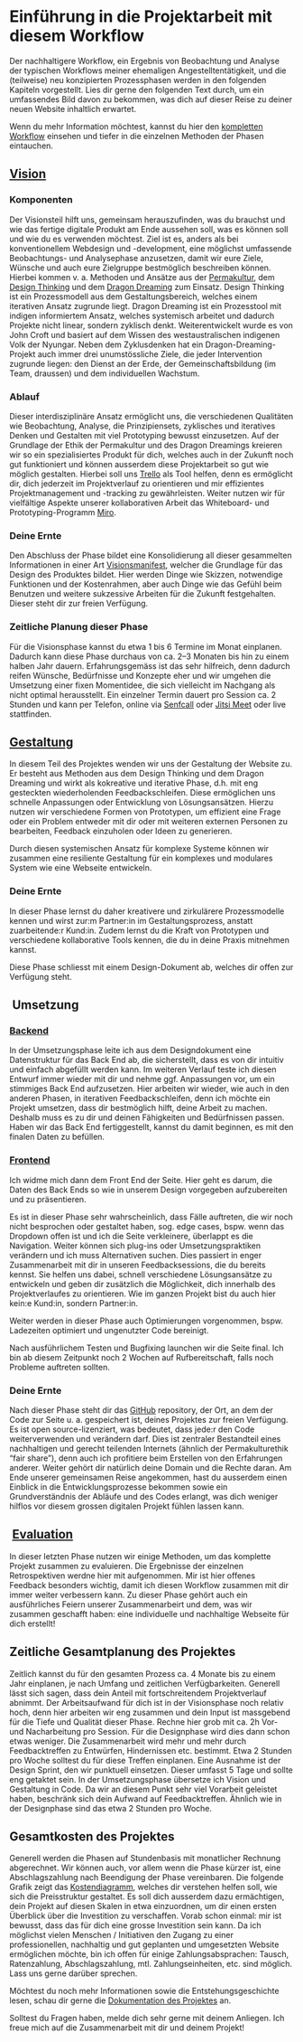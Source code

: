 # Einführung in die Projektarbeit mit diesem Workflow

Der nachhaltigere Workflow, ein Ergebnis von Beobachtung und Analyse der typischen Workflows meiner ehemaligen Angestelltentätigkeit, und die (teilweise) neu konzipierten Prozessphasen werden in den folgenden Kapiteln vorgestellt. Lies dir gerne den folgenden Text durch, um ein umfassendes Bild davon zu bekommen, was dich auf dieser Reise zu deiner neuen Website inhaltlich erwartet.

Wenn du mehr Information möchtest, kannst du hier den [kompletten Workflow](https://trello.com/w/userworkspaceaa1c57b2e62ef5488e9680dea9d99fce) einsehen und tiefer in die einzelnen Methoden der Phasen eintauchen.

## [Vision](https://trello.com/b/DQbLT8JS/vision)

### Komponenten

Der Visionsteil hilft uns, gemeinsam herauszufinden, was du brauchst und wie das fertige digitale Produkt am Ende aussehen soll, was es können soll und wie du es verwenden möchtest. Ziel ist es, anders als bei konventionellem Webdesign und -development, eine möglichst umfassende Beobachtungs- und Analysephase anzusetzen, damit wir eure Ziele, Wünsche und auch eure Zielgruppe bestmöglich beschreiben können. Hierbei kommen v. a. Methoden und Ansätze aus der [Permakultur](https://www.permakultur.de/was-ist-permakultur), dem [Design Thinking](https://www.interaction-design.org/literature/topics/design-thinking) und dem [Dragon Dreaming](https://dragondreaming.org/) zum Einsatz. Design Thinking ist ein Prozessmodell aus dem Gestaltungsbereich, welches einem iterativen Ansatz zugrunde liegt. Dragon Dreaming ist ein Prozesstool mit indigen informiertem Ansatz, welches systemisch arbeitet und dadurch Projekte nicht linear, sondern zyklisch denkt. Weiterentwickelt wurde es von John Croft und basiert auf dem Wissen des westaustralischen indigenen Volk der Nyungar. Neben dem Zyklusdenken hat ein Dragon-Dreaming-Projekt auch immer drei unumstössliche Ziele, die jeder Intervention zugrunde liegen: den Dienst an der Erde, der Gemeinschaftsbildung (im Team, draussen) und dem individuellen Wachstum.

### Ablauf

Dieser interdisziplinäre Ansatz ermöglicht uns, die verschiedenen Qualitäten wie Beobachtung, Analyse, die Prinzipiensets, zyklisches und iteratives Denken und Gestalten mit viel Prototyping bewusst einzusetzen. Auf der Grundlage der Ethik der Permakultur und des Dragon Dreamings kreieren wir so ein spezialisiertes Produkt für dich, welches auch in der Zukunft noch gut funktioniert und können ausserdem diese Projektarbeit so gut wie möglich gestalten. Hierbei soll uns [Trello](https://trello.com/) als Tool helfen, denn es ermöglicht dir, dich jederzeit im Projektverlauf zu orientieren und mir effizientes Projektmanagement und -tracking zu gewährleisten. Weiter nutzen wir für vielfältige Aspekte unserer kollaborativen Arbeit das Whiteboard- und Prototyping-Programm [Miro](https://miro.com/).
<!-- 
Konkret werden wir in der Visionsphase viele Fragen wie bspw. das [Initial Interview](../../workflow/detailed/vision.md#initial-interview) oder die [9 Ways Of Observation](../../workflow/detailed/vision.md#9-ways-of-observation) durcharbeiten, aber auch träumerisch und maximalplanerisch mit dem [Traumkreis](../../workflow/detailed/vision.md#traumkreis) und den [Traumskizzen](../../workflow/detailed/vision.md#traumskizzen) erkunden, was denn abseits der Ratio so möglich sein kann. Hieraus werden wir dann eine starke [Vision](../../workflow/detailed/vision.md#vision) kreieren, die uns als Nordstern während unserer gemeinsamen Zusammenarbeit dient und uns immer wieder zu dem zurückführt was dir wichtig ist, sollten wir mal zu sehr im Detail gefangen sein.  -->

### Deine Ernte

Den Abschluss der Phase bildet eine Konsolidierung all dieser gesammelten Informationen in einer Art [Visionsmanifest](../../workflow/detailed/vision.md#visionsmanifest), welcher die Grundlage für das Design des Produktes bildet. Hier werden Dinge wie Skizzen, notwendige Funktionen und der Kostenrahmen, aber auch Dinge wie das Gefühl beim Benutzen und weitere sukzessive Arbeiten für die Zukunft festgehalten. Dieser steht dir zur freien Verfügung.

<!-- Generell sind die verschiedenen Karten chronologisch angeordnet, d. h., kommen auch ungefähr nacheinander zum Einsatz. Allerdings kann es auch einige Methoden und Interventionen im Backlog geben, die wir vielleicht nie oder erst später / früher brauchen. Das kommt ganz auf deinen / euren Prozess an. Betrachte(t) sie einfach als eine Art Werkzeugkoffer mit Handlungsempfehlung, aus dem wir bei Bedarf das herausnehmen, was uns weiterhilft. Du/ihr bist/seid herzlich dazu eingeladen, hier auch weitere Methoden vorzuschlagen oder anzupassen, wenn dir / euch das hilfreich erscheint. -->

### Zeitliche Planung dieser Phase

Für die Visionsphase kannst du etwa 1 bis 6 Termine im Monat einplanen. Dadurch kann diese Phase durchaus von ca. 2–3 Monaten bis hin zu einem halben Jahr dauern. Erfahrungsgemäss ist das sehr hilfreich, denn dadurch reifen Wünsche, Bedürfnisse und Konzepte eher und wir umgehen die Umsetzung einer fixen Momentidee, die sich vielleicht im Nachgang als nicht optimal herausstellt. Ein einzelner Termin dauert pro Session ca. 2 Stunden und kann per Telefon, online via [Senfcall](https://www.senfcall.de/) oder [Jitsi Meet](https://meet.jit.si/?rCounter=1) oder live stattfinden.

## [Gestaltung](https://trello.com/b/eBY2NCgr)

In diesem Teil des Projektes wenden wir uns der Gestaltung der Website zu. Er besteht aus Methoden aus dem Design Thinking und dem Dragon Dreaming und wirkt als kokreative und iterative Phase, d.h. mit eng gesteckten wiederholenden Feedbackschleifen. Diese ermöglichen uns schnelle Anpassungen oder Entwicklung von Lösungsansätzen. Hierzu nutzen wir verschiedene Formen von Prototypen, um effizient eine Frage oder ein Problem entweder mit dir oder mit weiteren externen Personen zu bearbeiten, Feedback einzuholen oder Ideen zu generieren.

Durch diesen systemischen Ansatz für komplexe Systeme können wir zusammen eine resiliente Gestaltung für ein komplexes und modulares System wie eine Webseite entwickeln.

### Deine Ernte

In dieser Phase lernst du daher kreativere und zirkulärere Prozessmodelle kennen und wirst zur:m Partner:in im Gestaltungsprozess, anstatt zuarbeitende:r Kund:in. Zudem lernst du die Kraft von Prototypen und verschiedene kollaborative Tools kennen, die du in deine Praxis mitnehmen kannst.

Diese Phase schliesst mit einem Design-Dokument ab, welches dir offen zur Verfügung steht.

##  Umsetzung

### [Backend](https://trello.com/b/ygakLN72)

In der Umsetzungsphase leite ich aus dem Designdokument eine Datenstruktur für das Back End ab, die sicherstellt, dass es von dir intuitiv und einfach abgefüllt werden kann. Im weiteren Verlauf teste ich diesen Entwurf immer wieder mit dir und nehme ggf. Anpassungen vor, um ein stimmiges Back End aufzusetzen. Hier arbeiten wir wieder, wie auch in den anderen Phasen, in iterativen Feedbackschleifen, denn ich möchte ein Projekt umsetzen, dass dir bestmöglich hilft, deine Arbeit zu machen. Deshalb muss es zu dir und deinen Fähigkeiten und Bedürfnissen passen. Haben wir das Back End fertiggestellt, kannst du damit beginnen, es mit den finalen Daten zu befüllen.

<!-- werden wir uns als erstes auf einen nachhaltigen Hoster festlegen. Hier unterstütze ich dich bei der Auswahl und der Bestellung oder des Umzugs deiner Domain, der Einrichtung eines Mailaccounts für deine Domain etc. Im nächsten Schritt nehme ich auf Grundlage des Designdokumentes eine https://trello.com/c/iQ7PBJFa/8-strukturelle-analyse  vor, d. h. ich leite ab, welche Datenfelder das Back End braucht, damit es von dir intuitiv und einfach abgefüllt werden kann. Dies passiert in enger Anlehnung an das Design, damit bestmöglich abstrakte Datenbankmasken verhindert werden können und dir klar ist, woran du grade arbeitest.  -->

### [Frontend](https://trello.com/b/IPhgggyv)

Ich widme mich dann dem Front End der Seite. Hier geht es darum, die Daten des Back Ends so wie in unserem Design vorgegeben aufzubereiten und zu präsentieren.

 <!-- Wie auch im Design sind hier echte Beispieldaten von dir wie Texte, Bilder, ggf. Videos, dein Logo, etc. sehr wichtig, um mit echten Daten zu gestalten und zu entwickeln., da Blindtext wie lorem ipsum anders umbricht als unsere Sprache und dadurch das Layout verändern kann. Ausserdem wird für dich einfacher, einen Bezug herzustellen. -->

Es ist in dieser Phase sehr wahrscheinlich, dass Fälle auftreten, die wir noch nicht besprochen oder gestaltet haben, sog. edge cases, bspw. wenn das Dropdown offen ist und ich die Seite verkleinere, überlappt es die Navigation. Weiter können sich plug-ins oder Umsetzungspraktiken verändern und ich muss Alternativen suchen. Dies passiert in enger Zusammenarbeit mit dir in unseren Feedbacksessions, die du bereits kennst. Sie helfen uns dabei, schnell verschiedene Lösungsansätze zu entwickeln und geben dir zusätzlich die Möglichkeit, dich innerhalb des Projektverlaufes zu orientieren. Wie im ganzen Projekt bist du auch hier kein:e Kund:in, sondern Partner:in.

Weiter werden in dieser Phase auch Optimierungen vorgenommen, bspw. Ladezeiten optimiert und ungenutzter Code bereinigt.

Nach ausführlichem Testen und Bugfixing launchen wir die Seite final. Ich bin ab diesem Zeitpunkt noch 2 Wochen auf Rufbereitschaft, falls noch Probleme auftreten sollten.

<!-- Ist die Seite zu ca. 80% umgesetzt, werde ich sie für eine <https://trello.com/c/MGv45kI7/11-interim-evaluation> auf einer Subdomain  (<www.dev.deinedomain.com>) live schalten (deployen), um etwaige bugs, edge cases und Browserinkompatibilitäten direkt feststellen und beheben zu können. In dieser Schlussphase wird sich unsere Zusammenarbeit noch einmal intensivieren, denn je mehr Augenpaare die Seite auf Designabweichungen untersuchen, desto besser. Wenn wir mit dem Ergebnis zufrieden sind, wird sie final live geschaltet, dieses Mal auf <www.deinedomain.com>. Ich bin ab diesem Zeitpunkt noch 2 Wochen sozusagen auf Rufbereitschaft für ein <https://trello.com/c/40R6fXiz/14-bugfixing>, falls noch Probleme auftreten sollten. -->

### Deine Ernte

Nach dieser Phase steht dir das [GitHub](https://github.com/) repository, der Ort, an dem der Code zur Seite u. a. gespeichert ist, deines Projektes zur freien Verfügung. Es ist open source-lizenziert, was bedeutet, dass jede:r den Code weiterverwenden und verändern darf. Dies ist zentraler Bestandteil eines nachhaltigen und gerecht teilenden Internets (ähnlich der Permakulturethik “fair share”), denn auch ich profitiere beim Erstellen von den Erfahrungen anderer. Weiter gehört dir natürlich deine Domain und die Rechte daran. Am Ende unserer gemeinsamen Reise angekommen, hast du ausserdem einen Einblick in die Entwicklungsprozesse bekommen sowie ein Grundverständnis der Abläufe und des Codes erlangt, was dich weniger hilflos vor diesem grossen digitalen Projekt fühlen lassen kann.

##  [Evaluation](https://trello.com/b/Ya21BO5A)

In dieser letzten Phase nutzen wir einige Methoden, um das komplette Projekt zusammen zu evaluieren. Die Ergebnisse der einzelnen Retrospektiven werdne hier mit aufgenommen. Mir ist hier offenes Feedback besonders wichtig, damit ich diesen Workflow zusammen mit dir immer weiter verbessern kann. Zu dieser Phase gehört auch ein ausführliches Feiern unserer Zusammenarbeirt und dem, was wir zusammen geschafft haben: eine individuelle und nachhaltige Webseite für dich erstellt!

## Zeitliche Gesamtplanung des Projektes

Zeitlich kannst du für den gesamten Prozess ca. 4 Monate bis zu einem Jahr einplanen, je nach Umfang und zeitlichen Verfügbarkeiten.  Generell lässt sich sagen, dass dein Anteil mit fortschreitendem Projektverlauf abnimmt. Der Arbeitsaufwand für dich ist in der Visionsphase noch relativ hoch, denn hier arbeiten wir eng zusammen und dein Input ist massgebend für die Tiefe und Qualität dieser Phase. Rechne hier grob mit ca. 2h Vor- und Nacharbeitung pro Session. Für die Designphase wird dies dann schon etwas weniger. Die Zusammenarbeit wird mehr und mehr durch Feedbacktreffen zu Entwürfen, Hindernissen etc. bestimmt. Etwa 2 Stunden pro Woche solltest du für diese Treffen einplanen. Eine Ausnahme ist der Design Sprint, den wir punktuell einsetzen. Dieser umfasst 5 Tage und sollte eng getaktet sein. In der Umsetzungsphase übersetze ich Vision und Gestaltung in Code. Da wir an diesem Punkt sehr viel Vorarbeit geleistet haben, beschränk sich dein Aufwand auf Feedbacktreffen. Ähnlich wie in der Designphase sind das etwa 2 Stunden pro Woche.

## Gesamtkosten des Projektes

Generell werden die Phasen auf Stundenbasis mit monatlicher Rechnung abgerechnet. Wir können auch, vor allem wenn die Phase kürzer ist, eine Abschlagszahlung nach Beendigung der Phase vereinbaren. Die folgende Grafik zeigt das [Kostendiagramm](https://miro.com/app/board/uXjVL_R46IQ=/?share_link_id=562033574911), welches dir verstehen helfen soll, wie sich die Preisstruktur gestaltet. Es soll dich ausserdem dazu ermächtigen, dein Projekt auf diesen Skalen in etwa einzuordnen, um dir einen ersten Überblick über die Investition zu verschaffen. Vorab schon einmal: mir ist bewusst, dass das für dich eine grosse Investition sein kann. Da ich möglichst vielen Menschen / Initiativen den Zugang zu einer professionellen, nachhaltig und gut geplanten und umgesetzten Website ermöglichen möchte, bin ich offen für einige Zahlungsabsprachen: Tausch, Ratenzahlung, Abschlagszahlung, mtl. Zahlungseinheiten, etc. sind möglich. Lass uns gerne darüber sprechen.

<a href="https://miro.com/app/board/uXjVL_R46IQ=/" target="_blank">
<c-image :src="require('./kostendiagramm.png')" :alt="'Kostendiagramm'" />
</a>

Möchtest du noch mehr Informationen sowie die Entstehungsgeschichte lesen, schau dir gerne die [Dokumentation des Projektes](../documentation) an.

Solltest du Fragen haben, melde dich sehr gerne mit deinem Anliegen. Ich freue mich auf die Zusammenarbeit mit dir und deinem Projekt!

<!-- Solltest du Anmerkungen, Kritik oder Ideen haben, die du teilen möchtest, melde dich bitte gerne unter [dev@nadineprigann.de](mail.to:dev@nadineprigann.de). Ich freue mich immer auf Austausch und Kollaboration, denn dadurch kann ein resilienteres Projekt entstehen. -->

<!-- Für mich gingen mit dem Design des Workflows auch die Fragen der Repräsentation einher: wo wird dieser Workflow festgehalten? Wie wird er visuell dargestellt? Welche Aufgaben hat diese Visualisierung? Kann ich die reine Visualisierung mit einem Mehrwert verknüpfen? -->
